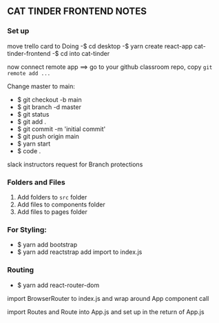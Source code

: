 ## CAT TINDER FRONTEND NOTES

### Set up

move trello card to Doing
-$ cd desktop
-$ yarn create react-app cat-tinder-frontend
-$ cd into cat-tinder

now connect remote app ==> go to your github classroom repo, copy
```git remote add ...```

Change master to main:
- $ git checkout -b main
- $ git branch -d master
- $ git status
- $ git add .
- $ git commit -m 'initial commit'
- $ git push origin main
- $ yarn start
- $ code .

slack instructors request for Branch protections 

### Folders and Files
1. Add folders to `src` folder 
2. Add files to components folder
3. Add files to pages folder

### For Styling:

  - $ yarn add bootstrap
  - $ yarn add reactstrap
  add import to index.js

### Routing

- $ yarn add react-router-dom

import BrowserRouter to index.js and wrap around App component call
  
import Routes and Route into App.js and set up in the return of App.js



   




